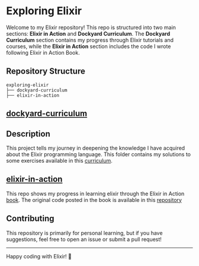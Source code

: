 # Exploring Elixir

Welcome to my Elixir repository! This repo is structured into two main sections: **Elixir in Action** and **Dockyard Curriculum**. The **Dockyard Curriculum** section contains my progress through Elixir tutorials and courses, while the **Elixir in Action** section includes the code I wrote following Elixir in Action Book.

## Repository Structure
```
exploring-elixir
├── dockyard-curriculum
├── elixir-in-action
```
## [dockyard-curriculum](./dockyard-curriculum) 

## Description
This project tells my journey in deepening the knowledge I have acquired about the Elixir programming language. This folder contains my solutions to some exercises available in this [curriculum](https://github.com/DockYard-Academy/curriculum).

## [elixir-in-action](./elixir-in-action)
This repo shows my progress in learning elixir through the Elixir in Action [book](https://www.manning.com/books/elixir-in-action-third-edition). 
The original code posted in the book is available in this [repository](https://github.com/sasa1977/elixir-in-action)

## Contributing
This repository is primarily for personal learning, but if you have suggestions, feel free to open an issue or submit a pull request!

---
Happy coding with Elixir! 🧪
